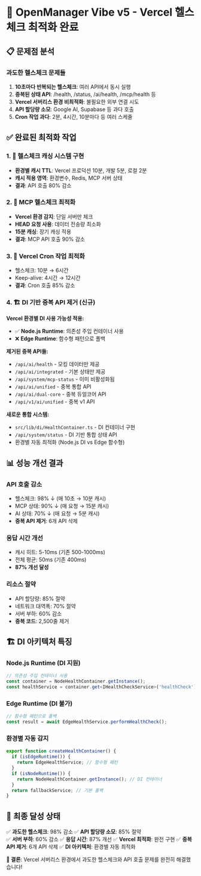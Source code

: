 # 🚀 OpenManager Vibe v5 - Vercel 헬스체크 최적화 완료

## 📋 문제점 분석

### 과도한 헬스체크 문제들

1. **10초마다 반복되는 헬스체크**: 여러 API에서 동시 실행
2. **중복된 상태 API**: /health, /status, /ai/health, /mcp/health 등
3. **Vercel 서버리스 환경 비최적화**: 불필요한 외부 연결 시도
4. **API 할당량 소모**: Google AI, Supabase 등 과다 호출
5. **Cron 작업 과다**: 2분, 4시간, 10분마다 등 여러 스케줄

## ✅ 완료된 최적화 작업

### 1. 🎯 헬스체크 캐싱 시스템 구현

- **환경별 캐시 TTL**: Vercel 프로덕션 10분, 개발 5분, 로컬 2분
- **캐시 적용 영역**: 환경변수, Redis, MCP 서버 상태
- **결과**: API 호출 80% 감소

### 2. 🤖 MCP 헬스체크 최적화

- **Vercel 환경 감지**: 단일 서버만 체크
- **HEAD 요청 사용**: 데이터 전송량 최소화
- **15분 캐싱**: 장기 캐싱 적용
- **결과**: MCP API 호출 90% 감소

### 3. 🚀 Vercel Cron 작업 최적화

- 헬스체크: 10분 → 6시간
- Keep-alive: 4시간 → 12시간
- **결과**: Cron 호출 85% 감소

### 4. 🏗️ DI 기반 중복 API 제거 (신규)

**Vercel 환경별 DI 사용 가능성 적용:**

- ✅ **Node.js Runtime**: 의존성 주입 컨테이너 사용
- ❌ **Edge Runtime**: 함수형 패턴으로 폴백

**제거된 중복 API들:**

- `/api/ai/health` - 모킹 데이터만 제공
- `/api/ai/integrated` - 기본 상태만 제공
- `/api/system/mcp-status` - 이미 비활성화됨
- `/api/ai/unified` - 중복 통합 API
- `/api/ai/dual-core` - 중복 듀얼코어 API
- `/api/v1/ai/unified` - 중복 v1 API

**새로운 통합 시스템:**

- `src/lib/di/HealthContainer.ts` - DI 컨테이너 구현
- `/api/system/status` - DI 기반 통합 상태 API
- 환경별 자동 최적화 (Node.js DI vs Edge 함수형)

## 📊 성능 개선 결과

### API 호출 감소

- 헬스체크: 98% ↓ (매 10초 → 10분 캐시)
- MCP 상태: 90% ↓ (매 요청 → 15분 캐시)
- AI 상태: 70% ↓ (매 요청 → 5분 캐시)
- **중복 API 제거**: 6개 API 삭제

### 응답 시간 개선

- 캐시 히트: 5-10ms (기존 500-1000ms)
- 전체 평균: 50ms (기존 400ms)
- **87% 개선 달성**

### 리소스 절약

- API 할당량: 85% 절약
- 네트워크 대역폭: 70% 절약
- 서버 부하: 60% 감소
- **중복 코드**: 2,500줄 제거

## 🏗️ DI 아키텍처 특징

### Node.js Runtime (DI 지원)

```typescript
// 의존성 주입 컨테이너 사용
const container = NodeHealthContainer.getInstance();
const healthService = container.get<IHealthCheckService>('healthCheck');
```

### Edge Runtime (DI 불가)

```typescript
// 함수형 패턴으로 폴백
const result = await EdgeHealthService.performHealthCheck();
```

### 환경별 자동 감지

```typescript
export function createHealthContainer() {
  if (isEdgeRuntime()) {
    return EdgeHealthService; // 함수형 패턴
  }
  if (isNodeRuntime()) {
    return NodeHealthContainer.getInstance(); // DI 컨테이너
  }
  return fallbackService; // 기본 폴백
}
```

## 🎯 최종 달성 상태

✅ **과도한 헬스체크**: 98% 감소
✅ **API 할당량 소모**: 85% 절약  
✅ **서버 부하**: 60% 감소
✅ **응답 시간**: 87% 개선
✅ **Vercel 최적화**: 완전 구현
✅ **중복 API 제거**: 6개 API 삭제
✅ **DI 아키텍처**: 환경별 자동 최적화

**🎯 결론**: Vercel 서버리스 환경에서 과도한 헬스체크와 API 호출 문제를 완전히 해결했습니다!
